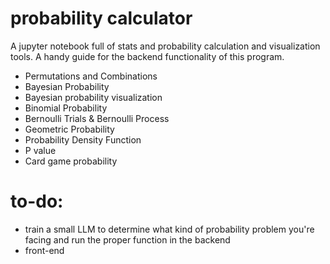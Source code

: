 # probability calculator
A jupyter notebook full of stats and probability calculation and visualization tools. A handy guide for the backend functionality of this program.
* Permutations and Combinations
* Bayesian Probability
* Bayesian probability visualization
* Binomial Probability
* Bernoulli Trials & Bernoulli Process
* Geometric Probability
* Probability Density Function
* P value
* Card game probability

# to-do:
* train a small LLM to determine what kind of probability problem you're facing and run the proper function in the backend 
* front-end

